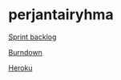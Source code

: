 # perjantairyhma

[Sprint backlog](https://docs.google.com/spreadsheets/d/1gxW_Hg_WwCgIQfT8BQwyhtdaj4JRK95bNn6m4OD9ARM/edit#gid=0)

[Burndown](https://docs.google.com/spreadsheets/d/1gxW_Hg_WwCgIQfT8BQwyhtdaj4JRK95bNn6m4OD9ARM/edit#gid=948331566)

[Heroku]()
